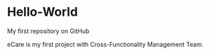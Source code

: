 # Hello-World
My first repository on GitHub

eCare is my first project with Cross-Functionality Management Team.
